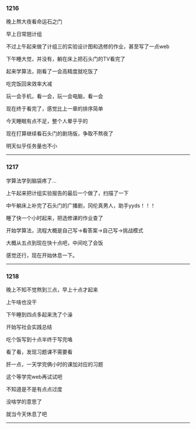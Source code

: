 ### 1216

晚上熬大夜看命运石之门

早上日常翘计组

不过上午起来做了计组三的实验设计图和选修的作业，甚至写了一点web

下午睡大觉，并没有，躺在床上把石头门的TV看完了

起来学算法，刚看了一会高精度就吃饭了

吃完饭回来效率大减

玩一会手机，看一会，玩一会电脑，看一会

现在终于看完了，感觉比上一章的排序简单

今天睡眠有点不足，整个人晕乎乎的

现在打算继续看石头门的剧场版，争取不熬夜了

明天似乎任务量也不小

___

### 1217

学算法学到脑袋疼了...

上午起来把计组实验报告的最后一个做了，扫描了一下

中午躺床上补完了石头门的广播剧，冈伦真男人，助手yyds！！！

睡了快一个小时起来，把选修课的作业查了

开始学算法，流程大概是自己写->看答案->自己写->挑战模式

大概从五点到现在快十点吧，中间吃了会饭

感觉还行，现在开始休息一下。

___

### 1218

晚上不知不觉熬到三点，早上十点才起来

上午啥也没干

下午睡到四点多起来洗了个澡

开始写社会实践总结

吃个饭写到十点半终于写完咯

看了看，发现习题课不需要看

肝一点，一天学完俩小时的课加对应的习题

这个等学完web再试试吧

不知道是不是有点点过度

没啥学的意思了

就当今天休息了吧

___
